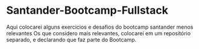 # Santander-Bootcamp-Fullstack
 Aqui colocarei alguns exercicios e desafios do bootcamp santander menos relevantes
 Os que considero mais relevantes, colocarei em um repositório separado, e declarando que faz parte do Bootcamp.

